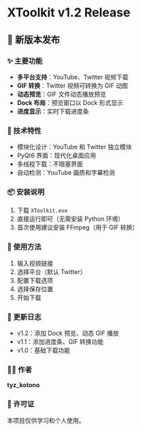 # XToolkit v1.2 Release

## 🎉 新版本发布

### ✨ 主要功能
- **多平台支持**：YouTube、Twitter 视频下载
- **GIF 转换**：Twitter 视频可转换为 GIF 动图
- **动态预览**：GIF 文件动态播放预览
- **Dock 布局**：预览窗口以 Dock 形式显示
- **进度显示**：实时下载进度条

### 🔧 技术特性
- 模块化设计：YouTube 和 Twitter 独立模块
- PyQt6 界面：现代化桌面应用
- 多线程下载：不阻塞界面
- 自动检测：YouTube 画质和字幕检测

### 📦 安装说明
1. 下载 `XToolkit.exe`
2. 直接运行即可（无需安装 Python 环境）
3. 首次使用建议安装 FFmpeg（用于 GIF 转换）

### 🚀 使用方法
1. 输入视频链接
2. 选择平台（默认 Twitter）
3. 配置下载选项
4. 选择保存位置
5. 开始下载

### 📝 更新日志
- v1.2：添加 Dock 预览、动态 GIF 播放
- v1.1：添加进度条、GIF 转换功能
- v1.0：基础下载功能

### 👨‍💻 作者
**tyz_kotono**

### 📄 许可证
本项目仅供学习和个人使用。 